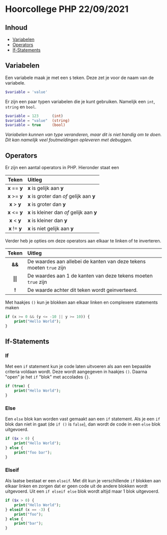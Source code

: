 # Hoorcollege PHP 22/09/2021

## Inhoud

- [Variabelen](#variabelen)
- [Operators](#operators)
- [If-Statements](#if-statements)

## Variabelen

Een variabele maak je met een `$` teken. Deze zet je voor de naam van de variabele.

```php
$variable = 'value'
```

Er zijn een paar typen variabelen die je kunt gebruiken. Namelijk een `int`, `string` en `bool`.

```php
$variable = 123      (int)
$variable = "value"  (string)
$variable = true     (bool)
```

_Variabelen kunnen van type veranderen, maar dit is niet handig om te doen. Dit kan namelijk veel foutmeldingen opleveren met debuggen._

## Operators

Er zijn een aantal operators in PHP. Hieronder staat een

| Teken          | Uitleg                                     |
|:-------------: |:------------------------------------------ |
| **x** == **y** | **x** is gelijk aan **y**                  |
| **x** >= **y** | **x** is groter dan _of_ gelijk aan **y**  |
| **x** > **y**  | **x** is groter dan **y**                  |
| **x** <= **y** | **x** is kleiner dan _of_ gelijk aan **y** |
| **x** < **y**  | **x** is kleiner dan **y**                 |
| **x** != **y** | **x** is niet gelijk aan **y**             |

Verder heb je opties om deze operators aan elkaar te linken of te inverteren.

|  Teken   | Uitleg                                                              |
|:--------:|:------------------------------------------------------------------- |
|  **&&**  | De waardes aan allebei de kanten van deze tekens moeten `true` zijn |
| **\|\|** | De waardes aan 1 de kanten van deze tekens moeten `true` zijn       |
|  **!**   | De waarde achter dit teken wordt geinverteerd.                      |

Met haakjes `()` kun je blokken aan elkaar linken en complexere statements maken

```php
if (x >= 0 && (y <= -10 || y >= 10)) {
	print("Hello World");
}
```

## If-Statements

### If

Met een `if` statement kun je code laten uitvoeren als aan een bepaalde criteria voldaan wordt. Deze wordt aangegeven in haakjes `()`. Daarna "open" je het `if` "blok" met accolades `{}`.

```php
if (true) {
	print("Hello World");
}
```

### Else

Een `else` blok kan worden vast gemaakt aan een `if` statement. Als je een `if` blok dan niet in gaat (de `if ()` is `false`), dan wordt de code in een `else` blok uitgevoerd.

```php
if ($x > 0) {
	print("Hello World");
} else {
	print("foo bar");
}
```

### Elseif

Als laatse bestaat er een `elseif`. Met dit kun je verschillende `if` blokken aan elkaar linken en zorgen dat er geen code uit de andere blokken wordt uitgevoerd. Uit een `if elseif else` blok wordt altijd maar 1 blok uitgevoerd.

```php
if ($x > 0) {
	print("Hello World");
} elseif (x == -3) {
	print("foo");
} else {
	print("bar");
}
```